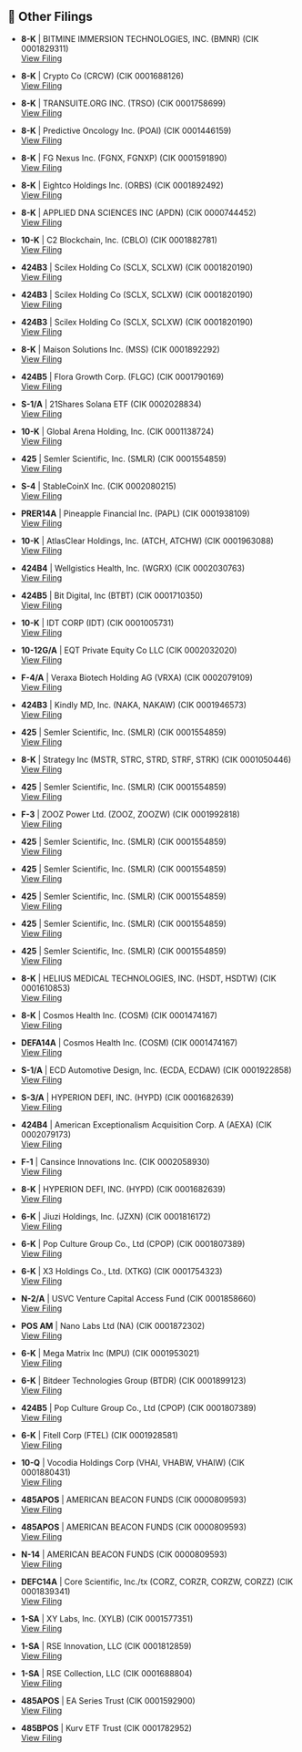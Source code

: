 ## 📁 Other Filings

- **8-K** | BITMINE IMMERSION TECHNOLOGIES, INC.  (BMNR)  (CIK 0001829311)  
  [View Filing](https://www.sec.gov/Archives/edgar/data/1829311/000149315225015879/0001493152-25-015879-index.htm)

- **8-K** | Crypto Co  (CRCW)  (CIK 0001688126)  
  [View Filing](https://www.sec.gov/Archives/edgar/data/1688126/000149315225016022/0001493152-25-016022-index.htm)

- **8-K** | TRANSUITE.ORG INC.  (TRSO)  (CIK 0001758699)  
  [View Filing](https://www.sec.gov/Archives/edgar/data/1758699/000164033425001734/0001640334-25-001734-index.htm)

- **8-K** | Predictive Oncology Inc.  (POAI)  (CIK 0001446159)  
  [View Filing](https://www.sec.gov/Archives/edgar/data/1446159/000117184325006119/0001171843-25-006119-index.htm)

- **8-K** | FG Nexus Inc.  (FGNX, FGNXP)  (CIK 0001591890)  
  [View Filing](https://www.sec.gov/Archives/edgar/data/1591890/000149315225016041/0001493152-25-016041-index.htm)

- **8-K** | Eightco Holdings Inc.  (ORBS)  (CIK 0001892492)  
  [View Filing](https://www.sec.gov/Archives/edgar/data/1892492/000149315225015882/0001493152-25-015882-index.htm)

- **8-K** | APPLIED DNA SCIENCES INC  (APDN)  (CIK 0000744452)  
  [View Filing](https://www.sec.gov/Archives/edgar/data/744452/000110465925094465/0001104659-25-094465-index.htm)

- **10-K** | C2 Blockchain, Inc.  (CBLO)  (CIK 0001882781)  
  [View Filing](https://www.sec.gov/Archives/edgar/data/1882781/000188278125000034/0001882781-25-000034-index.htm)

- **424B3** | Scilex Holding Co  (SCLX, SCLXW)  (CIK 0001820190)  
  [View Filing](https://www.sec.gov/Archives/edgar/data/1820190/000119312525221020/0001193125-25-221020-index.htm)

- **424B3** | Scilex Holding Co  (SCLX, SCLXW)  (CIK 0001820190)  
  [View Filing](https://www.sec.gov/Archives/edgar/data/1820190/000119312525221018/0001193125-25-221018-index.htm)

- **424B3** | Scilex Holding Co  (SCLX, SCLXW)  (CIK 0001820190)  
  [View Filing](https://www.sec.gov/Archives/edgar/data/1820190/000119312525221022/0001193125-25-221022-index.htm)

- **8-K** | Maison Solutions Inc.  (MSS)  (CIK 0001892292)  
  [View Filing](https://www.sec.gov/Archives/edgar/data/1892292/000121390025092667/0001213900-25-092667-index.htm)

- **424B5** | Flora Growth Corp.  (FLGC)  (CIK 0001790169)  
  [View Filing](https://www.sec.gov/Archives/edgar/data/1790169/000106299325015843/0001062993-25-015843-index.htm)

- **S-1/A** | 21Shares Solana ETF  (CIK 0002028834)  
  [View Filing](https://www.sec.gov/Archives/edgar/data/2028834/000121390025092490/0001213900-25-092490-index.htm)

- **10-K** | Global Arena Holding, Inc.  (CIK 0001138724)  
  [View Filing](https://www.sec.gov/Archives/edgar/data/1138724/000149315225015825/0001493152-25-015825-index.htm)

- **425** | Semler Scientific, Inc.  (SMLR)  (CIK 0001554859)  
  [View Filing](https://www.sec.gov/Archives/edgar/data/1554859/000095010325012439/0000950103-25-012439-index.htm)

- **S-4** | StableCoinX Inc.  (CIK 0002080215)  
  [View Filing](https://www.sec.gov/Archives/edgar/data/2080215/000121390025092592/0001213900-25-092592-index.htm)

- **PRER14A** | Pineapple Financial Inc.  (PAPL)  (CIK 0001938109)  
  [View Filing](https://www.sec.gov/Archives/edgar/data/1938109/000149315225015903/0001493152-25-015903-index.htm)

- **10-K** | AtlasClear Holdings, Inc.  (ATCH, ATCHW)  (CIK 0001963088)  
  [View Filing](https://www.sec.gov/Archives/edgar/data/1963088/000110465925094578/0001104659-25-094578-index.htm)

- **424B4** | Wellgistics Health, Inc.  (WGRX)  (CIK 0002030763)  
  [View Filing](https://www.sec.gov/Archives/edgar/data/2030763/000149315225015899/0001493152-25-015899-index.htm)

- **424B5** | Bit Digital, Inc  (BTBT)  (CIK 0001710350)  
  [View Filing](https://www.sec.gov/Archives/edgar/data/1710350/000121390025093122/0001213900-25-093122-index.htm)

- **10-K** | IDT CORP  (IDT)  (CIK 0001005731)  
  [View Filing](https://www.sec.gov/Archives/edgar/data/1005731/000149315225016071/0001493152-25-016071-index.htm)

- **10-12G/A** | EQT Private Equity Co LLC  (CIK 0002032020)  
  [View Filing](https://www.sec.gov/Archives/edgar/data/2032020/000119312525223380/0001193125-25-223380-index.htm)

- **F-4/A** | Veraxa Biotech Holding AG  (VRXA)  (CIK 0002079109)  
  [View Filing](https://www.sec.gov/Archives/edgar/data/2079109/000182912625007725/0001829126-25-007725-index.htm)

- **424B3** | Kindly MD, Inc.  (NAKA, NAKAW)  (CIK 0001946573)  
  [View Filing](https://www.sec.gov/Archives/edgar/data/1946573/000121390025092532/0001213900-25-092532-index.htm)

- **425** | Semler Scientific, Inc.  (SMLR)  (CIK 0001554859)  
  [View Filing](https://www.sec.gov/Archives/edgar/data/1554859/000095010325012331/0000950103-25-012331-index.htm)

- **8-K** | Strategy Inc  (MSTR, STRC, STRD, STRF, STRK)  (CIK 0001050446)  
  [View Filing](https://www.sec.gov/Archives/edgar/data/1050446/000119312525221772/0001193125-25-221772-index.htm)

- **425** | Semler Scientific, Inc.  (SMLR)  (CIK 0001554859)  
  [View Filing](https://www.sec.gov/Archives/edgar/data/1554859/000110465925094571/0001104659-25-094571-index.htm)

- **F-3** | ZOOZ Power Ltd.  (ZOOZ, ZOOZW)  (CIK 0001992818)  
  [View Filing](https://www.sec.gov/Archives/edgar/data/1992818/000149315225015892/0001493152-25-015892-index.htm)

- **425** | Semler Scientific, Inc.  (SMLR)  (CIK 0001554859)  
  [View Filing](https://www.sec.gov/Archives/edgar/data/1554859/000095010325012444/0000950103-25-012444-index.htm)

- **425** | Semler Scientific, Inc.  (SMLR)  (CIK 0001554859)  
  [View Filing](https://www.sec.gov/Archives/edgar/data/1554859/000095010325012442/0000950103-25-012442-index.htm)

- **425** | Semler Scientific, Inc.  (SMLR)  (CIK 0001554859)  
  [View Filing](https://www.sec.gov/Archives/edgar/data/1554859/000095010325012446/0000950103-25-012446-index.htm)

- **425** | Semler Scientific, Inc.  (SMLR)  (CIK 0001554859)  
  [View Filing](https://www.sec.gov/Archives/edgar/data/1554859/000095010325012437/0000950103-25-012437-index.htm)

- **425** | Semler Scientific, Inc.  (SMLR)  (CIK 0001554859)  
  [View Filing](https://www.sec.gov/Archives/edgar/data/1554859/000095010325012440/0000950103-25-012440-index.htm)

- **8-K** | HELIUS MEDICAL TECHNOLOGIES, INC.  (HSDT, HSDTW)  (CIK 0001610853)  
  [View Filing](https://www.sec.gov/Archives/edgar/data/1610853/000110465925094134/0001104659-25-094134-index.htm)

- **8-K** | Cosmos Health Inc.  (COSM)  (CIK 0001474167)  
  [View Filing](https://www.sec.gov/Archives/edgar/data/1474167/000147793225007111/0001477932-25-007111-index.htm)

- **DEFA14A** | Cosmos Health Inc.  (COSM)  (CIK 0001474167)  
  [View Filing](https://www.sec.gov/Archives/edgar/data/1474167/000147793225007166/0001477932-25-007166-index.htm)

- **S-1/A** | ECD Automotive Design, Inc.  (ECDA, ECDAW)  (CIK 0001922858)  
  [View Filing](https://www.sec.gov/Archives/edgar/data/1922858/000121390025093106/0001213900-25-093106-index.htm)

- **S-3/A** | HYPERION DEFI, INC.  (HYPD)  (CIK 0001682639)  
  [View Filing](https://www.sec.gov/Archives/edgar/data/1682639/000110465925093962/0001104659-25-093962-index.htm)

- **424B4** | American Exceptionalism Acquisition Corp. A  (AEXA)  (CIK 0002079173)  
  [View Filing](https://www.sec.gov/Archives/edgar/data/2079173/000119312525221814/0001193125-25-221814-index.htm)

- **F-1** | Cansince Innovations Inc.  (CIK 0002058930)  
  [View Filing](https://www.sec.gov/Archives/edgar/data/2058930/000121390025092560/0001213900-25-092560-index.htm)

- **8-K** | HYPERION DEFI, INC.  (HYPD)  (CIK 0001682639)  
  [View Filing](https://www.sec.gov/Archives/edgar/data/1682639/000110465925094565/0001104659-25-094565-index.htm)

- **6-K** | Jiuzi Holdings, Inc.  (JZXN)  (CIK 0001816172)  
  [View Filing](https://www.sec.gov/Archives/edgar/data/1816172/000121390025092633/0001213900-25-092633-index.htm)

- **6-K** | Pop Culture Group Co., Ltd  (CPOP)  (CIK 0001807389)  
  [View Filing](https://www.sec.gov/Archives/edgar/data/1807389/000121390025092847/0001213900-25-092847-index.htm)

- **6-K** | X3 Holdings Co., Ltd.  (XTKG)  (CIK 0001754323)  
  [View Filing](https://www.sec.gov/Archives/edgar/data/1754323/000121390025093168/0001213900-25-093168-index.htm)

- **N-2/A** | USVC Venture Capital Access Fund  (CIK 0001858660)  
  [View Filing](https://www.sec.gov/Archives/edgar/data/1858660/000110465925094589/0001104659-25-094589-index.htm)

- **POS AM** | Nano Labs Ltd  (NA)  (CIK 0001872302)  
  [View Filing](https://www.sec.gov/Archives/edgar/data/1872302/000121390025092637/0001213900-25-092637-index.htm)

- **6-K** | Mega Matrix Inc  (MPU)  (CIK 0001953021)  
  [View Filing](https://www.sec.gov/Archives/edgar/data/1953021/000121390025093050/0001213900-25-093050-index.htm)

- **6-K** | Bitdeer Technologies Group  (BTDR)  (CIK 0001899123)  
  [View Filing](https://www.sec.gov/Archives/edgar/data/1899123/000121390025093073/0001213900-25-093073-index.htm)

- **424B5** | Pop Culture Group Co., Ltd  (CPOP)  (CIK 0001807389)  
  [View Filing](https://www.sec.gov/Archives/edgar/data/1807389/000121390025092809/0001213900-25-092809-index.htm)

- **6-K** | Fitell Corp  (FTEL)  (CIK 0001928581)  
  [View Filing](https://www.sec.gov/Archives/edgar/data/1928581/000149315225015919/0001493152-25-015919-index.htm)

- **10-Q** | Vocodia Holdings Corp  (VHAI, VHABW, VHAIW)  (CIK 0001880431)  
  [View Filing](https://www.sec.gov/Archives/edgar/data/1880431/000149315225015962/0001493152-25-015962-index.htm)

- **485APOS** | AMERICAN BEACON FUNDS  (CIK 0000809593)  
  [View Filing](https://www.sec.gov/Archives/edgar/data/809593/000113322825010284/0001133228-25-010284-index.htm)

- **485APOS** | AMERICAN BEACON FUNDS  (CIK 0000809593)  
  [View Filing](https://www.sec.gov/Archives/edgar/data/809593/000113322825010294/0001133228-25-010294-index.htm)

- **N-14** | AMERICAN BEACON FUNDS  (CIK 0000809593)  
  [View Filing](https://www.sec.gov/Archives/edgar/data/809593/000113322825010317/0001133228-25-010317-index.htm)

- **DEFC14A** | Core Scientific, Inc./tx  (CORZ, CORZR, CORZW, CORZZ)  (CIK 0001839341)  
  [View Filing](https://www.sec.gov/Archives/edgar/data/1839341/000090266425004209/0000902664-25-004209-index.htm)

- **1-SA** | XY Labs, Inc.  (XYLB)  (CIK 0001577351)  
  [View Filing](https://www.sec.gov/Archives/edgar/data/1577351/000110465925094469/0001104659-25-094469-index.htm)

- **1-SA** | RSE Innovation, LLC  (CIK 0001812859)  
  [View Filing](https://www.sec.gov/Archives/edgar/data/1812859/000181285925000014/0001812859-25-000014-index.htm)

- **1-SA** | RSE Collection, LLC  (CIK 0001688804)  
  [View Filing](https://www.sec.gov/Archives/edgar/data/1688804/000168880425000007/0001688804-25-000007-index.htm)

- **485APOS** | EA Series Trust  (CIK 0001592900)  
  [View Filing](https://www.sec.gov/Archives/edgar/data/1592900/000159290025003064/0001592900-25-003064-index.htm)

- **485BPOS** | Kurv ETF Trust  (CIK 0001782952)  
  [View Filing](https://www.sec.gov/Archives/edgar/data/1782952/000199937125014190/0001999371-25-014190-index.htm)


